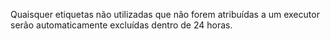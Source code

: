  Quaisquer etiquetas não utilizadas que não forem atribuídas a um executor serão automaticamente excluídas dentro de 24 horas.